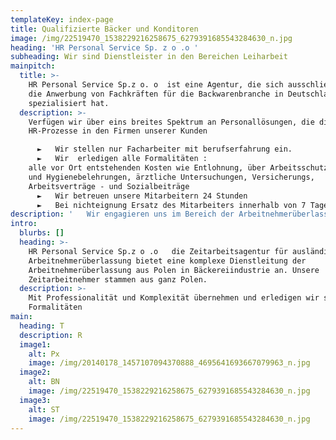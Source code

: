 ```yaml
---
templateKey: index-page
title: Qualifizierte Bäcker und Konditoren
image: /img/22519470_1538229216258675_6279391685543284630_n.jpg
heading: 'HR Personal Service Sp. z o .o '
subheading: Wir sind Dienstleister in den Bereichen Leiharbeit
mainpitch:
  title: >-
    HR Personal Service Sp.z o. o  ist eine Agentur, die sich ausschließlich auf
    die Anwerbung von Fachkräften für die Backwarenbranche in Deutschland
    spezialisiert hat.
  description: >-
    Verfügen wir über eins breites Spektrum an Personallösungen, die die
    HR-Prozesse in den Firmen unserer Kunden

      ►   Wir stellen nur Facharbeiter mit berufserfahrung ein.
      ►   Wir  erledigen alle Formalitäten :
    alle vor Ort entstehenden Kosten wie Entlohnung, über Arbeitsschutzschulung
    und Hygienebelehrungen, ärztliche Untersuchungen, Versicherungs,
    Arbeitsverträge - und Sozialbeiträge
      ►   Wir betreuen unsere Mitarbeitern 24 Stunden
      ►   Bei nichteignung Ersatz des Mitarbeiters innerhalb von 7 Tagen 
description: '   Wir engagieren uns im Bereich der Arbeitnehmerüberlassung und besitzen entsprechende Genehmigungen in Polen. HR Personal Service Sp. zo .o  verfügen  über die Erlaubnis zur gewerbsmäßigen Überlassung von Arbeitnehmern in Deutschland, die von der Bundesagentur für Arbeit - Regionaldirektion Düsseldorf erteilt wurde.'
intro:
  blurbs: []
  heading: >-
    HR Personal Service Sp.z o .o   die Zeitarbeitsagentur für ausländische
    Arbeitnehmerüberlassung bietet eine komplexe Dienstleitung der
    Arbeitnehmerüberlassung aus Polen in Bäckereiindustrie an. Unsere
    Zeitarbeitnehmer stammen aus ganz Polen.
  description: >-
    Mit Professionalität und Komplexität übernehmen und erledigen wir sämtliche
    Formalitäten
main:
  heading: T
  description: R
  image1:
    alt: Px
    image: /img/20140178_1457107094370888_4695641693667079963_n.jpg
  image2:
    alt: BN
    image: /img/22519470_1538229216258675_6279391685543284630_n.jpg
  image3:
    alt: ST
    image: /img/22519470_1538229216258675_6279391685543284630_n.jpg
---
```



